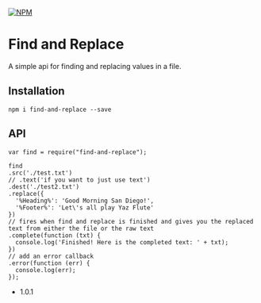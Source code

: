 [![NPM](https://nodei.co/npm/find-and-replace.png?compact=true)](https://nodei.co/npm/find-and-replace/)

Find and Replace
=========

A simple api for finding and replacing values in a file.

## Installation
  ```
  npm i find-and-replace --save
  ```

## API
  ```JS
var find = require("find-and-replace");
  
find
  .src('./test.txt')
  // .text('if you want to just use text')
  .dest('./test2.txt')
  .replace({
    '%Heading%': 'Good Morning San Diego!',
    '%Footer%': 'Let\'s all play Yaz Flute'
  })
  // fires when find and replace is finished and gives you the replaced text from either the file or the raw text
  .complete(function (txt) {
    console.log('Finished! Here is the completed text: ' + txt);
  })
  // add an error callback
  .error(function (err) {
    console.log(err);
  });
  ```

* 1.0.1

